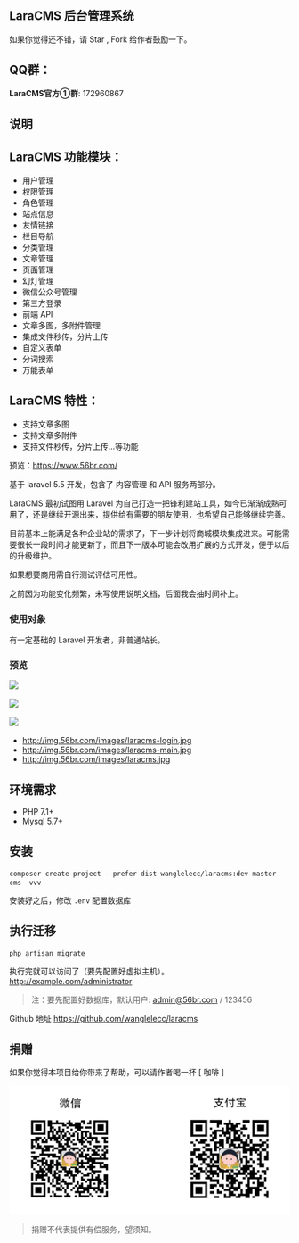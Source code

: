## LaraCMS 后台管理系统 

如果你觉得还不错，请 Star , Fork 给作者鼓励一下。

## QQ群：
**LaraCMS官方①群**: 172960867


## 说明

## LaraCMS 功能模块：
- 用户管理
- 权限管理
- 角色管理
- 站点信息
- 友情链接
- 栏目导航
- 分类管理
- 文章管理
- 页面管理
- 幻灯管理
- 微信公众号管理
- 第三方登录
- 前端 API
- 文章多图，多附件管理
- 集成文件秒传，分片上传
- 自定义表单
- 分词搜索
- 万能表单

## LaraCMS 特性：
- 支持文章多图
- 支持文章多附件
- 支持文件秒传，分片上传...等功能

预览：https://www.56br.com/

基于 laravel 5.5 开发，包含了 内容管理 和 API 服务两部分。

LaraCMS 最初试图用 Laravel 为自己打造一把锋利建站工具，如今已渐渐成熟可用了，还是继续开源出来，提供给有需要的朋友使用，也希望自己能够继续完善。

目前基本上能满足各种企业站的需求了，下一步计划将商城模块集成进来。可能需要很长一段时间才能更新了，而且下一版本可能会改用扩展的方式开发，便于以后的升级维护。

如果想要商用需自行测试评估可用性。

之前因为功能变化频繁，未写使用说明文档，后面我会抽时间补上。

### 使用对象
有一定基础的 Laravel 开发者，非普通站长。

### 预览

<p><img src="http://img.56br.com/images/laracms-login.png"></p>
<p><img src="http://img.56br.com/images/laracms-main.png"></p>
<p><img src="http://img.56br.com/images/laracms.jpg"></p>

- http://img.56br.com/images/laracms-login.jpg
- http://img.56br.com/images/laracms-main.jpg
- http://img.56br.com/images/laracms.jpg


## 环境需求

- PHP 7.1+
- Mysql 5.7+

## 安装

```shell
composer create-project --prefer-dist wanglelecc/laracms:dev-master cms -vvv
```

安装好之后，修改 `.env` 配置数据库

## 执行迁移
```shell
php artisan migrate
```

执行完就可以访问了（要先配置好虚拟主机）。
http://example.com/administrator

> 注：要先配置好数据库，默认用户: admin@56br.com / 123456

Github 地址 https://github.com/wanglelecc/laracms

## 捐赠
如果你觉得本项目给你带来了帮助，可以请作者喝一杯 [ 咖啡 ]

<p><img src="./public/images/pay.jpg"></p>

> 捐赠不代表提供有偿服务，望须知。
